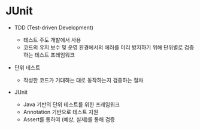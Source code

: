 # JUnit

* TDD (Test-driven Development)
  * 테스트 주도 개발에서 사용
  * 코드의 유지 보수 및 운영 환경에서의 에러를 미리 방지하기 위해 단위별로 검증하는 테스트 프레임워크

* 단위 테스트
  * 작성한 코드가 기대하는 대로 동작하는지 검증하는 절차

* JUnit
  * Java 기반의 단위 테스트를 위한 프레임워크
  * Annotation 기반으로 테스트 지원
  * Assert를 통하여 (예상, 실제)를 통해 검증